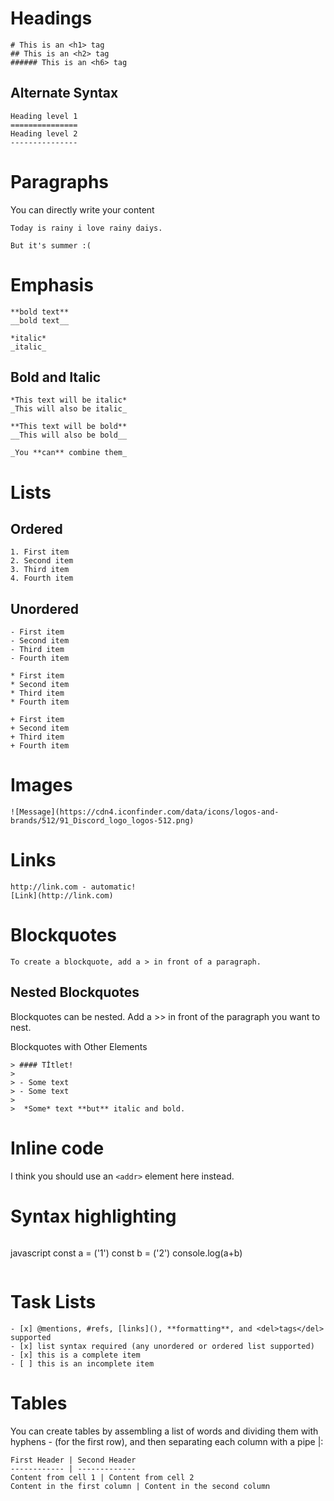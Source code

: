 # Headings

```
# This is an <h1> tag
## This is an <h2> tag
###### This is an <h6> tag
```
  
## Alternate Syntax

```
Heading level 1
===============
Heading level 2
---------------
```
# Paragraphs

You can directly write your content

```
Today is rainy i love rainy daiys.

But it's summer :(
```
# Emphasis

```
**bold text**
__bold text__

*italic*
_italic_
```
## Bold and Italic

```
*This text will be italic*
_This will also be italic_

**This text will be bold**
__This will also be bold__

_You **can** combine them_
```

# Lists

## Ordered
```
1. First item
2. Second item
3. Third item
4. Fourth item
```
## Unordered
```
- First item
- Second item
- Third item
- Fourth item
```
```
* First item
* Second item
* Third item
* Fourth item
```
```
+ First item
+ Second item
+ Third item
+ Fourth item
```
# Images
```
![Message](https://cdn4.iconfinder.com/data/icons/logos-and-brands/512/91_Discord_logo_logos-512.png)
```
# Links
```
http://link.com - automatic!
[Link](http://link.com)
```
# Blockquotes

`To create a blockquote, add a > in front of a paragraph.`

## Nested Blockquotes

Blockquotes can be nested. Add a >> in front of the paragraph you want to nest.

Blockquotes with Other Elements

```
> #### Tİtlet!
>
> - Some text
> - Some text
>
>  *Some* text **but** italic and bold.
```
# Inline code

I think you should use an
`<addr>` element here instead.

# Syntax highlighting

```
```
javascript
const a = ('1')
const b = ('2')
console.log(a+b)
```
```

# Task Lists

```
- [x] @mentions, #refs, [links](), **formatting**, and <del>tags</del> supported
- [x] list syntax required (any unordered or ordered list supported)
- [x] this is a complete item
- [ ] this is an incomplete item
```

# Tables

You can create tables by assembling a list of words and dividing them with hyphens - (for the first row), and then separating each column with a pipe |:
```
First Header | Second Header
------------ | -------------
Content from cell 1 | Content from cell 2
Content in the first column | Content in the second column
```
